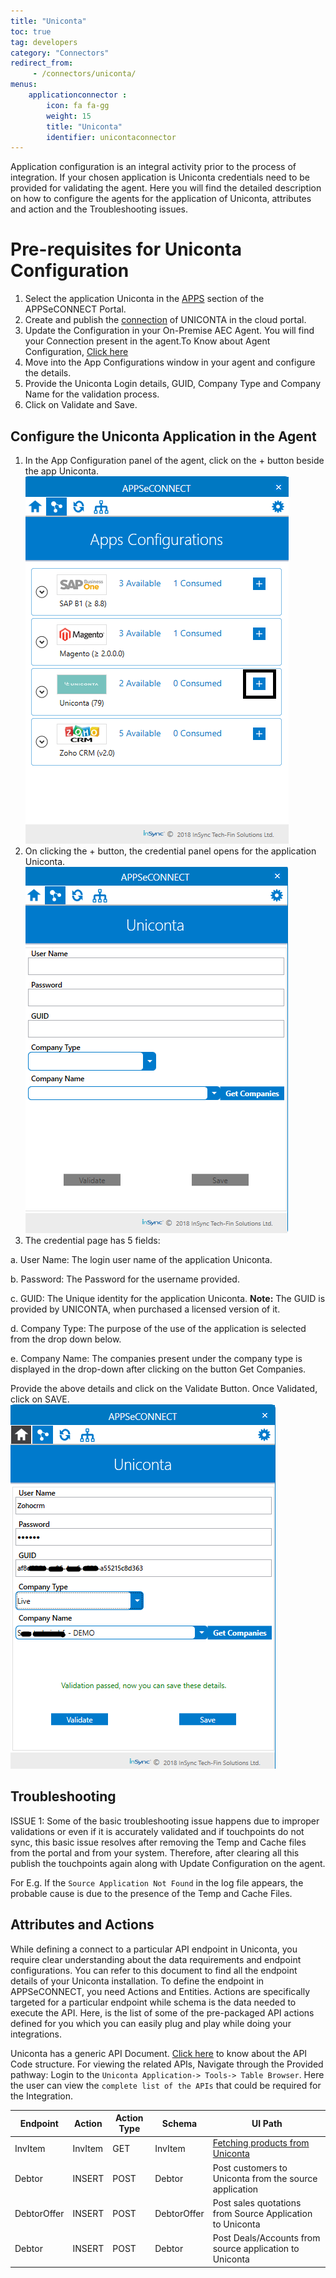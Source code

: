```yaml
---
title: "Uniconta"
toc: true
tag: developers
category: "Connectors"
redirect_from: 
     - /connectors/uniconta/
menus: 
    applicationconnector : 
        icon: fa fa-gg
        weight: 15
        title: "Uniconta"
        identifier: unicontaconnector
---
```


Application configuration is an integral activity prior to the process of integration. If your chosen application is Uniconta credentials need to be provided for validating the agent.
Here you will find the detailed description on how to configure the agents for the application of Uniconta, attributes and action and the Troubleshooting issues.

# Pre-requisites for Uniconta Configuration 

1.	Select the application Uniconta in the [APPS](/getting%20started/configurations/#process-of-choosing-app) section of the APPSeCONNECT Portal.
2.	Create and publish the [connection](/getting%20started/configurations-for-integration/#configuring-connector-while-creating-connection) of UNICONTA in the cloud portal.
3.	Update the Configuration in your On-Premise AEC Agent. You will find your Connection present in the agent.To Know about Agent Configuration, [Click here](/deployment/Deployment-Configuration/)
4.	Move into the App Configurations window in your agent and configure the details.
5.	Provide the Uniconta Login details, GUID, Company Type and Company Name for the validation process.
6.	Click on Validate and Save.

## Configure the Uniconta Application in the Agent

1.	In the App Configuration panel of the agent, click on the + button beside the app Uniconta.  
![Uniconta-AdapterVal1](/staticfiles/connectors/media/application-connector/Uniconta-AdapterVal1.png)
2. On clicking the + button, the credential panel opens for the application Uniconta.   
![Uniconta-AdapterVal2](/staticfiles/connectors/media/application-connector/Uniconta-AdapterVal2.png)
3. The credential page has 5 fields:

a.	User Name: The login user name of the application Uniconta.
   
b.	Password: The Password for the username provided.
  
c.	GUID: The Unique identity for the application Uniconta.
**Note:** The GUID is provided by UNICONTA, when purchased a licensed version of it.
   
d.	Company Type: The purpose of the use of the application is selected from the drop down below.   

e.	Company Name: The companies present under the company type is displayed in the drop-down after clicking 
    on the button Get Companies.

Provide the above details and click on the Validate Button. Once Validated, click on SAVE.  
![Uniconta-AdapterVal3](/staticfiles/connectors/media/application-connector/Uniconta-AdapterVal3.png)

## Troubleshooting

ISSUE 1:
Some of the basic troubleshooting issue happens due to improper validations or even if it is accurately validated and if touchpoints do not sync, this basic issue resolves after removing the Temp and Cache files 
from the portal and from your system. Therefore, after clearing all this publish the touchpoints again along with Update Configuration on the agent.

For E.g. If the `Source Application Not Found` in the log file appears, the probable cause is due to the presence of the Temp and Cache Files.


## Attributes and Actions

While defining a connect to a particular API endpoint in Uniconta, you require clear understanding about the data requirements 
and endpoint configurations. You can refer to this document to find all the endpoint details of your Uniconta installation. 
To define the endpoint in APPSeCONNECT, you need Actions and Entities. Actions are specifically targeted for a particular 
endpoint while schema is the data needed to execute the API. Here, is the list of some of the pre-packaged API actions defined 
for you which you can easily plug and play while doing your integrations.

Uniconta has a generic API Document. [Click here](https://www.uniconta.com/developers-unipedia-global/uniconta-api/) to know about the API Code structure. 
For viewing the related APIs, Navigate through the Provided pathway:
Login to the `Uniconta Application-> Tools-> Table Browser`. 
Here the user can view the `complete list of the APIs` that could be required for the Integration. 

|Endpoint|Action|Action Type|Schema|UI Path|
|---|---|---|---|------|
|InvItem|InvItem|GET|InvItem|[Fetching products from Uniconta](https://www.uniconta.com/unipedia-global/items/)|
|Debtor|INSERT|POST|Debtor|Post customers to Uniconta from the source application|
|DebtorOffer|INSERT|POST|DebtorOffer|Post sales quotations from Source Application to Uniconta |
|Debtor|INSERT|POST|Debtor|Post Deals/Accounts from source application to Uniconta|
